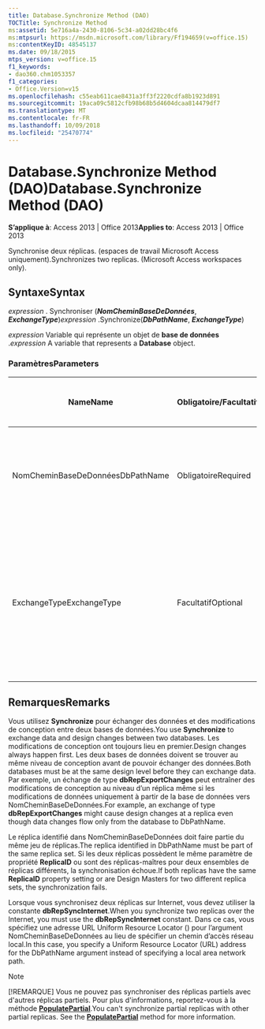 ```yaml
---
title: Database.Synchronize Method (DAO)
TOCTitle: Synchronize Method
ms:assetid: 5e716a4a-2430-8106-5c34-a02dd28bc4f6
ms:mtpsurl: https://msdn.microsoft.com/library/Ff194659(v=office.15)
ms:contentKeyID: 48545137
ms.date: 09/18/2015
mtps_version: v=office.15
f1_keywords:
- dao360.chm1053357
f1_categories:
- Office.Version=v15
ms.openlocfilehash: c55eab611cae8431a3ff3f2220cdfa8b1923d891
ms.sourcegitcommit: 19aca09c5812cfb98b68b5d4604dcaa814479df7
ms.translationtype: MT
ms.contentlocale: fr-FR
ms.lasthandoff: 10/09/2018
ms.locfileid: "25470774"
---
```

# <a name="databasesynchronize-method-dao"></a><span data-ttu-id="6e7a7-102">Database.Synchronize Method (DAO)</span><span class="sxs-lookup"><span data-stu-id="6e7a7-102">Database.Synchronize Method (DAO)</span></span>


<span data-ttu-id="6e7a7-103">**S’applique à**: Access 2013 | Office 2013</span><span class="sxs-lookup"><span data-stu-id="6e7a7-103">**Applies to**: Access 2013 | Office 2013</span></span>

<span data-ttu-id="6e7a7-p101">Synchronise deux réplicas. (espaces de travail Microsoft Access uniquement).</span><span class="sxs-lookup"><span data-stu-id="6e7a7-p101">Synchronizes two replicas. (Microsoft Access workspaces only).</span></span>

## <a name="syntax"></a><span data-ttu-id="6e7a7-106">Syntaxe</span><span class="sxs-lookup"><span data-stu-id="6e7a7-106">Syntax</span></span>

<span data-ttu-id="6e7a7-107">*expression* . Synchroniser (***NomCheminBaseDeDonnées***, ***ExchangeType***)</span><span class="sxs-lookup"><span data-stu-id="6e7a7-107">*expression* .Synchronize(***DbPathName***, ***ExchangeType***)</span></span>

<span data-ttu-id="6e7a7-108">*expression* Variable qui représente un objet de **base de données** .</span><span class="sxs-lookup"><span data-stu-id="6e7a7-108">*expression* A variable that represents a **Database** object.</span></span>

### <a name="parameters"></a><span data-ttu-id="6e7a7-109">Paramètres</span><span class="sxs-lookup"><span data-stu-id="6e7a7-109">Parameters</span></span>

<table>
<colgroup>
<col style="width: 25%" />
<col style="width: 25%" />
<col style="width: 25%" />
<col style="width: 25%" />
</colgroup>
<thead>
<tr class="header">
<th><p><span data-ttu-id="6e7a7-110">Name</span><span class="sxs-lookup"><span data-stu-id="6e7a7-110">Name</span></span></p></th>
<th><p><span data-ttu-id="6e7a7-111">Obligatoire/Facultatif</span><span class="sxs-lookup"><span data-stu-id="6e7a7-111">Required/Optional</span></span></p></th>
<th><p><span data-ttu-id="6e7a7-112">Type de données</span><span class="sxs-lookup"><span data-stu-id="6e7a7-112">Data Type</span></span></p></th>
<th><p><span data-ttu-id="6e7a7-113">Description</span><span class="sxs-lookup"><span data-stu-id="6e7a7-113">Description</span></span></p></th>
</tr>
</thead>
<tbody>
<tr class="odd">
<td><p><span data-ttu-id="6e7a7-114">NomCheminBaseDeDonnées</span><span class="sxs-lookup"><span data-stu-id="6e7a7-114">DbPathName</span></span></p></td>
<td><p><span data-ttu-id="6e7a7-115">Obligatoire</span><span class="sxs-lookup"><span data-stu-id="6e7a7-115">Required</span></span></p></td>
<td><p><span data-ttu-id="6e7a7-116"><strong>Chaîne</strong></span><span class="sxs-lookup"><span data-stu-id="6e7a7-116"><strong>String</strong></span></span></p></td>
<td><p><span data-ttu-id="6e7a7-117">Chemin d'accès au réplica cible, avec lequel la base de données est synchronisée.</span><span class="sxs-lookup"><span data-stu-id="6e7a7-117">The path to the target replica with which database will be synchronized.</span></span></p></td>
</tr>
<tr class="even">
<td><p><span data-ttu-id="6e7a7-118">ExchangeType</span><span class="sxs-lookup"><span data-stu-id="6e7a7-118">ExchangeType</span></span></p></td>
<td><p><span data-ttu-id="6e7a7-119">Facultatif</span><span class="sxs-lookup"><span data-stu-id="6e7a7-119">Optional</span></span></p></td>
<td><p><span data-ttu-id="6e7a7-120"><strong>Variante</strong></span><span class="sxs-lookup"><span data-stu-id="6e7a7-120"><strong>Variant</strong></span></span></p></td>
<td><p><span data-ttu-id="6e7a7-121">Constante <strong><a href="synchronizetypeenum-enumeration-dao.md">SynchronizeTypeEnum</a></strong> indiquant la direction dans laquelle synchroniser les modifications entre deux bases de données.</span><span class="sxs-lookup"><span data-stu-id="6e7a7-121">A <strong><a href="synchronizetypeenum-enumeration-dao.md">SynchronizeTypeEnum</a></strong> constant indicating which direction to synchronize changes between the two databases.</span></span></p></td>
</tr>
</tbody>
</table>


## <a name="remarks"></a><span data-ttu-id="6e7a7-122">Remarques</span><span class="sxs-lookup"><span data-stu-id="6e7a7-122">Remarks</span></span>

<span data-ttu-id="6e7a7-123">Vous utilisez **Synchronize** pour échanger des données et des modifications de conception entre deux bases de données.</span><span class="sxs-lookup"><span data-stu-id="6e7a7-123">You use **Synchronize** to exchange data and design changes between two databases.</span></span> <span data-ttu-id="6e7a7-124">Les modifications de conception ont toujours lieu en premier.</span><span class="sxs-lookup"><span data-stu-id="6e7a7-124">Design changes always happen first.</span></span> <span data-ttu-id="6e7a7-125">Les deux bases de données doivent se trouver au même niveau de conception avant de pouvoir échanger des données.</span><span class="sxs-lookup"><span data-stu-id="6e7a7-125">Both databases must be at the same design level before they can exchange data.</span></span> <span data-ttu-id="6e7a7-126">Par exemple, un échange de type **dbRepExportChanges** peut entraîner des modifications de conception au niveau d’un réplica même si les modifications de données uniquement à partir de la base de données vers NomCheminBaseDeDonnées.</span><span class="sxs-lookup"><span data-stu-id="6e7a7-126">For example, an exchange of type **dbRepExportChanges** might cause design changes at a replica even though data changes flow only from the database to DbPathName.</span></span>

<span data-ttu-id="6e7a7-127">Le réplica identifié dans NomCheminBaseDeDonnées doit faire partie du même jeu de réplicas.</span><span class="sxs-lookup"><span data-stu-id="6e7a7-127">The replica identified in DbPathName must be part of the same replica set.</span></span> <span data-ttu-id="6e7a7-128">Si les deux réplicas possèdent le même paramètre de propriété **ReplicaID** ou sont des réplicas-maîtres pour deux ensembles de réplicas différents, la synchronisation échoue.</span><span class="sxs-lookup"><span data-stu-id="6e7a7-128">If both replicas have the same **ReplicaID** property setting or are Design Masters for two different replica sets, the synchronization fails.</span></span>

<span data-ttu-id="6e7a7-129">Lorsque vous synchronisez deux réplicas sur Internet, vous devez utiliser la constante **dbRepSyncInternet**.</span><span class="sxs-lookup"><span data-stu-id="6e7a7-129">When you synchronize two replicas over the Internet, you must use the **dbRepSyncInternet** constant.</span></span> <span data-ttu-id="6e7a7-130">Dans ce cas, vous spécifiez une adresse URL Uniform Resource Locator () pour l’argument NomCheminBaseDeDonnées au lieu de spécifier un chemin d’accès réseau local.</span><span class="sxs-lookup"><span data-stu-id="6e7a7-130">In this case, you specify a Uniform Resource Locator (URL) address for the DbPathName argument instead of specifying a local area network path.</span></span>


> [!NOTE]
> <P><span data-ttu-id="6e7a7-p105">[!REMARQUE] Vous ne pouvez pas synchroniser des réplicas partiels avec d'autres réplicas partiels. Pour plus d'informations, reportez-vous à la méthode <STRONG><A href="database-populatepartial-method-dao.md">PopulatePartial</A></STRONG>.</span><span class="sxs-lookup"><span data-stu-id="6e7a7-p105">You can't synchronize partial replicas with other partial replicas. See the <STRONG><A href="database-populatepartial-method-dao.md">PopulatePartial</A></STRONG> method for more information.</span></span></P>



